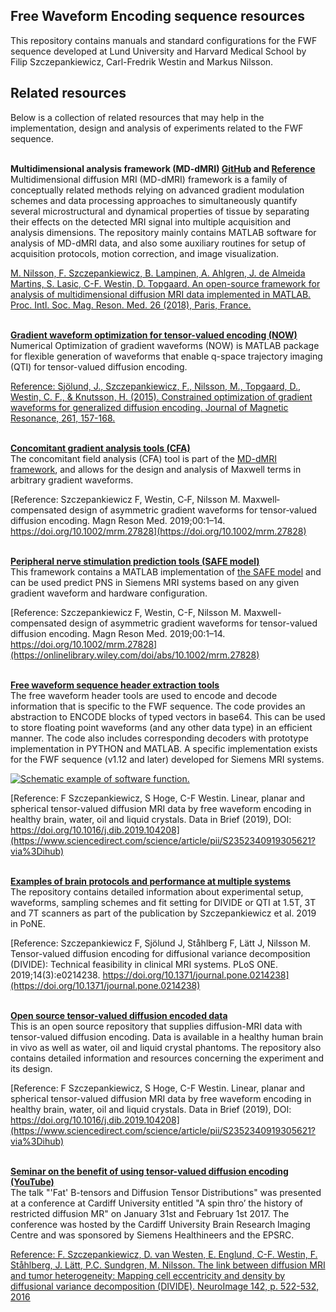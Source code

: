 ## Free Waveform Encoding sequence resources

This repository contains manuals and standard configurations for the FWF sequence developed at Lund University and Harvard Medical School by Filip Szczepankiewicz, Carl-Fredrik Westin and Markus Nilsson.

## Related resources

Below is a collection of related resources that may help in the implementation, design and analysis of experiments related to the FWF sequence.
<br/><br/>

**Multidimensional analysis framework (MD-dMRI) [GitHub](https://github.com/markus-nilsson/md-dmri) and [Reference](https://www.researchgate.net/profile/Filip_Szczepankiewicz/publication/325595277_An_open-source_framework_for_analysis_of_multidimensional_diffusion_MRI_data_implemented_in_MATLAB/links/5b179cedaca272d24cc43a0e/An-open-source-framework-for-analysis-of-multidimensional-diffusion-MRI-data-implemented-in-MATLAB.pdf)**  
Multidimensional diffusion MRI (MD-dMRI) framework is a family of conceptually related methods relying on advanced gradient modulation schemes and data processing approaches to simultaneously quantify several microstructural and dynamical properties of tissue by separating their effects on the detected MRI signal into multiple acquisition and analysis dimensions. The repository mainly contains MATLAB software for analysis of MD-dMRI data, and also some auxiliary routines for setup of acquisition protocols, motion correction, and image visualization.

[M. Nilsson, F. Szczepankiewicz, B. Lampinen, A. Ahlgren, J. de Almeida Martins, S. Lasic, C-F. Westin, D. Topgaard. An open-source framework for analysis of multidimensional diffusion MRI data implemented in MATLAB. Proc. Intl. Soc. Mag. Reson. Med. 26 (2018), Paris, France.](https://www.researchgate.net/profile/Filip_Szczepankiewicz/publication/325595277_An_open-source_framework_for_analysis_of_multidimensional_diffusion_MRI_data_implemented_in_MATLAB/links/5b179cedaca272d24cc43a0e/An-open-source-framework-for-analysis-of-multidimensional-diffusion-MRI-data-implemented-in-MATLAB.pdf)
<br/><br/>

[**Gradient waveform optimization for tensor-valued encoding (NOW)**](https://github.com/jsjol/NOW)  
Numerical Optimization of gradient waveforms (NOW) is MATLAB package for flexible generation of waveforms that enable q-space trajectory imaging (QTI) for tensor-valued diffusion encoding.

[Reference: Sjölund, J., Szczepankiewicz, F., Nilsson, M., Topgaard, D., Westin, C. F., & Knutsson, H. (2015). Constrained optimization of gradient waveforms for generalized diffusion encoding. Journal of Magnetic Resonance, 261, 157-168.](https://www.sciencedirect.com/science/article/pii/S1090780715002451)
<br/><br/>

[**Concomitant gradient analysis tools (CFA)**](https://github.com/markus-nilsson/md-dmri/tree/master/tools/cfa)  
The concomitant field analysis (CFA) tool is part of the [MD-dMRI framework](https://github.com/markus-nilsson/md-dmri), and allows for the design and analysis of Maxwell terms in arbitrary gradient waveforms.

[Reference: Szczepankiewicz F, Westin, C‐F, Nilsson M. Maxwell‐compensated design of asymmetric gradient waveforms for tensor‐valued diffusion encoding. Magn Reson Med. 2019;00:1–14. https://doi.org/10.1002/mrm.27828](https://doi.org/10.1002/mrm.27828)
<br/><br/>

[**Peripheral nerve stimulation prediction tools (SAFE model)**](https://github.com/filip-szczepankiewicz/safe_pns_prediction)  
This framework contains a MATLAB implementation of [the SAFE model](https://cds.ismrm.org/ismrm-2000/PDF7/2007.PDF) and can be used predict PNS in Siemens MRI systems based on any given gradient waveform and hardware configuration.

[Reference: Szczepankiewicz F, Westin, C-F, Nilsson M. Maxwell-compensated design of asymmetric gradient waveforms for tensor-valued diffusion encoding. Magn Reson Med. 2019;00:1–14. https://doi.org/10.1002/mrm.27828](https://onlinelibrary.wiley.com/doi/abs/10.1002/mrm.27828)
<br/><br/>

[**Free waveform sequence header extraction tools**](https://github.com/filip-szczepankiewicz/fwf_header_tools)  
The free waveform header tools are used to encode and decode information that is specific to the FWF sequence. The code provides an abstraction to ENCODE blocks of typed vectors in base64. This can be used to store floating point waveforms (and any other data type) in an efficient manner. The code also includes corresponding decoders with prototype implementation in PYTHON and MATLAB. A specific implementation exists for the FWF sequence (v1.12 and later) developed for Siemens MRI systems.

[![Schematic example of software function.](https://github.com/filip-szczepankiewicz/fwf_header_tools/blob/master/fwf_header_example_fig.jpg)](https://github.com/filip-szczepankiewicz/fwf_header_tools)

[Reference: F Szczepankiewicz, S Hoge, C-F Westin. Linear, planar and spherical tensor-valued diffusion MRI data by free waveform encoding in healthy brain, water, oil and liquid crystals. Data in Brief (2019), DOI: https://doi.org/10.1016/j.dib.2019.104208](https://www.sciencedirect.com/science/article/pii/S2352340919305621?via%3Dihub)
<br/><br/>

[**Examples of brain protocols and performance at multiple systems**](https://github.com/filip-szczepankiewicz/Szczepankiewicz_PONE_2019)  
The repository contains detailed information about experimental setup, waveforms, sampling schemes and fit setting for DIVIDE or QTI at 1.5T, 3T and 7T scanners as part of the publication by Szczepankiewicz et al. 2019 in PoNE.

[Reference: Szczepankiewicz F, Sjölund J, Ståhlberg F, Lätt J, Nilsson M. Tensor-valued diffusion encoding for diffusional variance decomposition (DIVIDE): Technical feasibility in clinical MRI systems. PLoS ONE. 2019;14(3):e0214238. https://doi.org/10.1371/journal.pone.0214238](https://doi.org/10.1371/journal.pone.0214238)
<br/><br/>

[**Open source tensor-valued diffusion encoded data**](https://github.com/filip-szczepankiewicz/Szczepankiewicz_DIB_2019)  
This is an open source repository that supplies diffusion-MRI data with tensor-valued diffusion encoding. Data is available in a healthy human brain in vivo as well as water, oil and liquid crystal phantoms. The repository also contains detailed information and resources concerning the experiment and its design.

[Reference: F Szczepankiewicz, S Hoge, C-F Westin. Linear, planar and spherical tensor-valued diffusion MRI data by free waveform encoding in healthy brain, water, oil and liquid crystals. Data in Brief (2019), DOI: https://doi.org/10.1016/j.dib.2019.104208](https://www.sciencedirect.com/science/article/pii/S2352340919305621?via%3Dihub)
<br/><br/>

[**Seminar on the benefit of using tensor-valued diffusion encoding (YouTube)**](https://www.youtube.com/watch?v=o4LYijV90Tg&t=1241s)  
The talk "'Fat' B-tensors and Diffusion Tensor Distributions" was presented at a conference at Cardiff University entitled "A spin thro’ the history of restricted diffusion MR" on January 31st and February 1st 2017. The conference was hosted by the Cardiff University Brain Research Imaging Centre and was sponsored by Siemens Healthineers and the EPSRC.

[Reference: F. Szczepankiewicz, D. van Westen, E. Englund, C-F. Westin, F. Ståhlberg, J. Lätt, P.C. Sundgren, M. Nilsson. The link between diffusion MRI and tumor heterogeneity: Mapping cell eccentricity and density by diffusional variance decomposition (DIVIDE). NeuroImage 142, p. 522-532, 2016](https://www.sciencedirect.com/science/article/pii/S1053811916303457)
<br/><br/>
